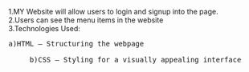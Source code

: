 1.MY Website will allow users to login and signup into the page.<br>
2.Users can see the menu items in the website<br>
3.Technologies Used:<br>
<pre>a)HTML – Structuring the webpage<br>
     b)CSS – Styling for a visually appealing interface</pre>
